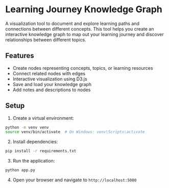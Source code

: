 # Learning Journey Knowledge Graph

A visualization tool to document and explore learning paths and connections between different concepts. This tool helps you create an interactive knowledge graph to map out your learning journey and discover relationships between different topics.

## Features
- Create nodes representing concepts, topics, or learning resources
- Connect related nodes with edges
- Interactive visualization using D3.js
- Save and load your knowledge graph
- Add notes and descriptions to nodes

## Setup
1. Create a virtual environment:
```bash
python -m venv venv
source venv/bin/activate  # On Windows: venv\Scripts\activate
```

2. Install dependencies:
```bash
pip install -r requirements.txt
```

3. Run the application:
```bash
python app.py
```

4. Open your browser and navigate to `http://localhost:5000`
